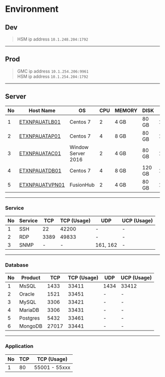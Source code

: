 # Environment
## Dev
> HSM ip address `10.1.248.204:1792`

---

## Prod
> GMC ip address `10.1.254.206:9961`  
> HSM ip address `10.1.254.204:1792`


---
## Server

No | Host Name | OS | CPU | MEMORY | DISK | IP Addr | EXT IP Addr
--- | --- | --- | --- | --- | --- | --- | ---
1 | [ETXNPAUATLB01](./uat/ETXNPAUATLB01.md) | Centos 7 | 2 | 4 GB | 80 GB | 10.148.1.14 | 139.5.146.54
2 | [ETXNPAUATAP01](./uat/ETXNPAUATAP01.md) | Centos 7 | 4 | 8 GB | 80 GB | 10.148.1.16 | 139.5.146.128
3 | [ETXNPAUATAC01](./uat/ETXNPAUATAC01.md) | Window Server 2016 | 2 | 4 GB | 80 GB | 10.148.1.9 | 139.5.146.211
4 | [ETXNPAUATDB01](./uat/ETXNPAUATDB01.md) | Centos 7 | 4 | 8 GB | 120 GB | 10.148.1.17 | 103.74.254.43 
5 | [ETXNPAUATVPN01](./uat/ETXNPAUATVPN01.md) | FusionHub | 2 | 4 GB | 80 GB | 10.148.1.5 | 103.74.255.238

---

### Service
No | Service | TCP | TCP (Usage) | UDP  | UCP (Usage)
--- | --- | --- | --- | --- | ---
1 | SSH | 22 | 42200 | - | -
2 | RDP | 3389 | 49833 | - | -
3 | SNMP | - | - | 161, 162 | -
---

### Database
No | Product | TCP | TCP (Usage) | UDP  | UCP (Usage)
--- | --- | --- | --- | --- | ---
1 | MsSQL | 1433 | 33411 | 1434 | 33412
2 | Oracle | 1521 | 33451 | - | -
3 | MySQL | 3306 | 33421 | - | -
4 | MariaDB | 3306 | 33431 | - | -
5 | Postgres | 5432 | 33461 | - | -
6 | MongoDB | 27017 | 33441 | - | -

---

### Application
No | TCP | TCP (Usage)
--- | --- | ---
1 | 80 | 55001 - 55xxx